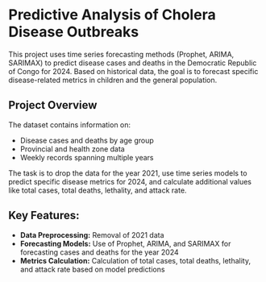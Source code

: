 # Predictive Analysis of Cholera Disease Outbreaks

This project uses time series forecasting methods (Prophet, ARIMA, SARIMAX) to predict disease cases and deaths in the Democratic Republic of Congo for 2024. Based on historical data, the goal is to forecast specific disease-related metrics in children and the general population.

## Project Overview

The dataset contains information on:
- Disease cases and deaths by age group
- Provincial and health zone data
- Weekly records spanning multiple years

The task is to drop the data for the year 2021, use time series models to predict specific disease metrics for 2024, and calculate additional values like total cases, total deaths, lethality, and attack rate.

## Key Features:
- **Data Preprocessing:** Removal of 2021 data
- **Forecasting Models:** Use of Prophet, ARIMA, and SARIMAX for forecasting cases and deaths for the year 2024
- **Metrics Calculation:** Calculation of total cases, total deaths, lethality, and attack rate based on model predictions
